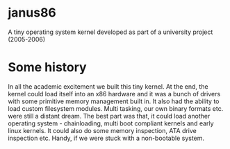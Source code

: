 janus86
=======

A tiny operating system kernel developed as part of a university project (2005-2006)

Some history
============

In all the academic excitement we built this tiny kernel. At the end, the kernel could load itself into an x86 hardware and it was a bunch of drivers with some primitive memory management built in. It also had the ability to load custom filesystem modules. Multi tasking, our own binary formats etc. were still a distant dream.
The best part was that, it could load another operating system - chainloading, multi boot compliant kernels and early linux kernels. It could also do some memory inspection, ATA drive inspection etc. Handy, if we were stuck with a non-bootable system.